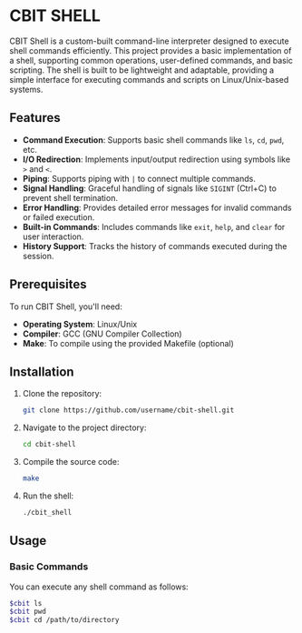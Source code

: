 # CBIT SHELL 

CBIT Shell is a custom-built command-line interpreter designed to execute shell commands efficiently. This project provides a basic implementation of a shell, supporting common operations, user-defined commands, and basic scripting. The shell is built to be lightweight and adaptable, providing a simple interface for executing commands and scripts on Linux/Unix-based systems.

## Features

- **Command Execution**: Supports basic shell commands like `ls`, `cd`, `pwd`, etc.
- **I/O Redirection**: Implements input/output redirection using symbols like `>` and `<`.
- **Piping**: Supports piping with `|` to connect multiple commands.
- **Signal Handling**: Graceful handling of signals like `SIGINT` (Ctrl+C) to prevent shell termination.
- **Error Handling**: Provides detailed error messages for invalid commands or failed execution.
- **Built-in Commands**: Includes commands like `exit`, `help`, and `clear` for user interaction.
- **History Support**: Tracks the history of commands executed during the session.

## Prerequisites

To run CBIT Shell, you'll need:

- **Operating System**: Linux/Unix
- **Compiler**: GCC (GNU Compiler Collection)
- **Make**: To compile using the provided Makefile (optional)

## Installation

1. Clone the repository:
    ```bash
    git clone https://github.com/username/cbit-shell.git
    ```

2. Navigate to the project directory:
    ```bash
    cd cbit-shell
    ```

3. Compile the source code:
    ```bash
    make
    ```

4. Run the shell:
    ```bash
    ./cbit_shell
    ```

## Usage

### Basic Commands

You can execute any shell command as follows:

```bash
$cbit ls
$cbit pwd
$cbit cd /path/to/directory
